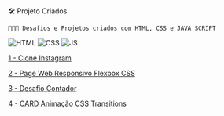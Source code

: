 🛠️ Projeto Criados

```
👨🏻‍💻 Desafios e Projetos criados com HTML, CSS e JAVA SCRIPT

```
![HTML](https://img.shields.io/badge/HTML5-E34F26?style=for-the-badge&logo=html5&logoColor=white&link=https://github.com/diegonery465)
![CSS](https://img.shields.io/badge/CSS3-1572B6?style=for-the-badge&logo=css3&logoColor=white&link=https://github.com/diegonery465)
![JS](https://img.shields.io/badge/JavaScript-F7DF1E?style=for-the-badge&logo=javascript&logoColor=black)

[1 - Clone Instagram](https://github.com/diegonery465/Desafio-DIO/tree/main/FlexCSSInstagram)<br>

[2 - Page Web Responsivo Flexbox CSS](https://github.com/diegonery465/Projetos-HTML-CSS-JS/tree/main/FlexCSSProjeto01)<br>

[3 - Desafio Contador](https://github.com/diegonery465/Projetos-HTML-CSS-JS/tree/main/Desafio-Contador)<br>

[4 - CARD Animação CSS Transitions](https://github.com/diegonery465/Projetos-HTML-CSS-JS/tree/main/CARD-CSSTransitions)<br>
